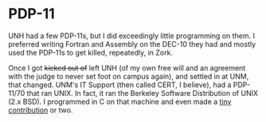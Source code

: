 # PDP-11

UNH had a few PDP-11s, but I did exceedingly little programming on them. I
preferred writing Fortran and Assembly on the DEC-10 they had and mostly used
the PDP-11s to get killed, repeatedly, in Zork.

Once I got ~~kicked out of~~ left UNH (of my own free will and an
agreement with the judge to never set foot on campus again), and
settled in at UNM, that changed.  UNM's IT Support (then called CERT,
I believe), had a PDP-11/70 that ran UNIX.  In fact, it ran the
Berkeley Software Distribution of UNIX (2.x BSD).  I programmed in C
on that machine and even made a [tiny contribution](pdp11/not-worthy.md)
or two.
